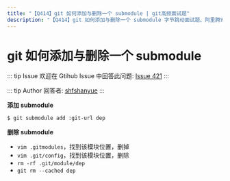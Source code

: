 ```yaml
---
title: "【Q414】git 如何添加与删除一个 submodule | git高频面试题"
description: "【Q414】git 如何添加与删除一个 submodule 字节跳动面试题、阿里腾讯面试题、美团小米面试题。"
---
```


# git 如何添加与删除一个 submodule

::: tip Issue
欢迎在 Gtihub Issue 中回答此问题: [Issue 421](https://github.com/shfshanyue/Daily-Question/issues/421)
:::

::: tip Author
回答者: [shfshanyue](https://github.com/shfshanyue)
:::

**添加 submodule**

```bash
$ git submodule add :git-url dep
```

**删除 submodule**

- `vim .gitmodules`，找到该模块位置，删掉
- `vim .git/config`，找到该模块位置，删除
- `rm -rf .git/module/dep`
- `git rm --cached dep`
